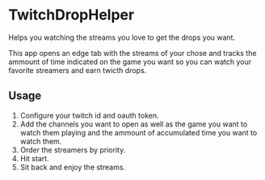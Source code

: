 # TwitchDropHelper
Helps you watching the streams you love to get the drops you want. 

This app opens an edge tab with the streams of your chose and tracks the ammount of time indicated on the game you want so you can watch your favorite streamers and earn twicth drops. 

## Usage
1. Configure your twitch id and oauth token.
2. Add the channels you want to open as well as the game you want to watch them playing and the ammount of accumulated time you want to watch them.
3. Order the streamers by priority.
3. Hit start.
4. Sit back and enjoy the streams.


